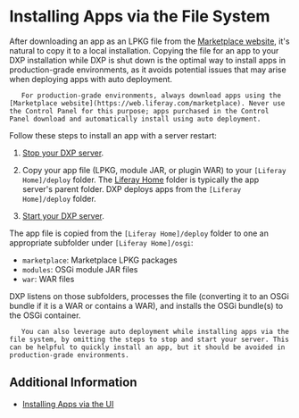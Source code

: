 # Installing Apps via the File System

After downloading an app as an LPKG file from the [Marketplace website](https://web.liferay.com/marketplace), it's natural to copy it to a local installation. Copying the file for an app to your DXP installation while DXP is shut down is the optimal way to install apps in production-grade environments, as it avoids potential issues that may arise when deploying apps with auto deployment.

```important::
   For production-grade environments, always download apps using the [Marketplace website](https://web.liferay.com/marketplace). Never use the Control Panel for this purpose; apps purchased in the Control Panel download and automatically install using auto deployment.
```

Follow these steps to install an app with a server restart:

1. [Stop your DXP server](../../installing-liferay-dxp-on-premises/running-liferay-dxp-for-the-first-time.md#shutdown).

1. Copy your app file (LPKG, module JAR, or plugin WAR) to your `[Liferay Home]/deploy` folder. The [Liferay Home](../../14-reference/01-liferay-home.md) folder is typically the app server's parent folder. DXP deploys apps from the `[Liferay Home]/deploy` folder.

1. [Start your DXP server](../../installing-liferay-dxp-on-premises/running-liferay-dxp-for-the-first-time.md#startup).

The app file is copied from the `[Liferay Home]/deploy` folder to one an appropriate subfolder under `[Liferay Home]/osgi`:

- `marketplace`: Marketplace LPKG packages
- `modules`: OSGi module JAR files
- `war`: WAR files

DXP listens on those subfolders, processes the file (converting it to an OSGi bundle if it is a WAR or contains a WAR), and installs the OSGi bundle(s) to the OSGi container.

```note::
   You can also leverage auto deployment while installing apps via the file system, by omitting the steps to stop and start your server. This can be helpful to quickly install an app, but it should be avoided in production-grade environments.
```

## Additional Information

* [Installing Apps via the UI](./installing-apps-via-the-ui.md)
